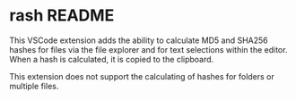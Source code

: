 # rash README

This VSCode extension adds the ability to calculate MD5 and SHA256 hashes for files via the file explorer and for text selections within the editor. When a hash is calculated, it is copied to the clipboard.

This extension does not support the calculating of hashes for folders or multiple files.
